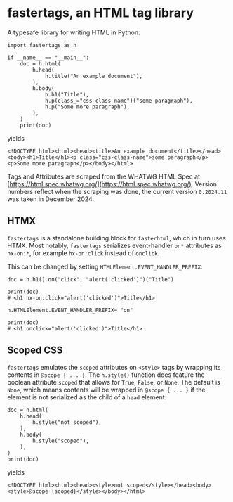 # fastertags, an HTML tag library

A typesafe library for writing HTML in Python:

```
import fastertags as h

if __name__ == "__main__":
    doc = h.html(
        h.head(
            h.title("An example document"),
        ),
        h.body(
            h.h1("Title"),
            h.p(class_="css-class-name")("some paragraph"),
            h.p("Some more paragraph"),
        ),
    )
    print(doc)
```

yields

```
<!DOCTYPE html><html><head><title>An example document</title></head><body><h1>Title</h1><p class="css-class-name">some paragraph</p><p>Some more paragraph</p></body></html>
```

Tags and Attributes are scraped from the WHATWG HTML Spec
at [https://html.spec.whatwg.org/](https://html.spec.whatwg.org/).
Version numbers reflect when the scraping was done,
the current version `0.2024.11` was taken in December 2024.

## HTMX

`fastertags` is a standalone building block for `fasterhtml`, which in turn uses HTMX.  Most notably, `fastertags`
serializes event-handler `on*` attributes as `hx-on:*`, for example `hx-on:click` instead of `onclick`.

This can be changed by setting `HTMLElement.EVENT_HANDLER_PREFIX`:

```
doc = h.h1().on("click", "alert('clicked')")("Title")

print(doc)
# <h1 hx-on:click="alert('clicked')">Title</h1>

h.HTMLElement.EVENT_HANDLER_PREFIX= "on"

print(doc)
# <h1 onclick="alert('clicked')">Title</h1>
```

## Scoped CSS

`fastertags` emulates the `scoped` attributes on `<style>` tags by wrapping its contents in `@scope { ... }`.
The `h.style()` function does feature the boolean attribute `scoped` that allows for `True`, `False`, or `None`.
The default is `None`, which means contents will be wrapped in `@scope { ... }` if the element is not serialized
as the child of a `head` element:

```
doc = h.html(
    h.head(
        h.style("not scoped"),
    ),
    h.body(
        h.style("scoped"),
    ),
)
print(doc)
```

yields

```
<!DOCTYPE html><html><head><style>not scoped</style></head><body><style>@scope {scoped}</style></body></html>
```
